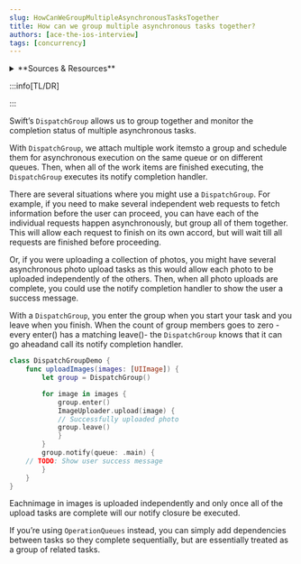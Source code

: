 ```yaml
---
slug: HowCanWeGroupMultipleAsynchronousTasksTogether
title: How can we group multiple asynchronous tasks together?
authors: [ace-the-ios-interview]
tags: [concurrency]
---
```


<details>
  <summary>**Sources & Resources**</summary>

  **Main Source:** [Ace the iOS Interview](https://aryamansharda.gumroad.com/l/tcvck)

  **Additional Sources:**

  **Further Reading:**

</details>

:::info[TL/DR]

:::

Swift’s `DispatchGroup` allows us to group together and monitor the completion status of multiple asynchronous tasks.

With `DispatchGroup`, we attach multiple work itemsto a group and schedule them for asynchronous execution on the same queue or on different queues. Then, when all of the work items are finished executing, the `DispatchGroup` executes its notify completion handler.

There are several situations where you might use a `DispatchGroup`. For example, if you need to make several independent web requests to fetch information before the user can proceed, you can have each of the individual requests happen asynchronously, but group all of them together. This will allow each request to finish on its own accord, but will wait till all requests are finished before proceeding.

Or, if you were uploading a collection of photos, you might have several asynchronous photo upload tasks as this would allow each photo to be uploaded independently of the others.
Then, when all photo uploads are complete, you could use the notify completion handler to show the user a success message.

With a `DispatchGroup`, you enter the group when you start your task and you leave when you finish. When the count of group members goes to zero - every enter() has a matching leave()- the `DispatchGroup` knows that it can go aheadand call its notify completion handler.

```swift
class DispatchGroupDemo {
    func uploadImages(images: [UIImage]) {
        let group = DispatchGroup()

        for image in images {
            group.enter()
            ImageUploader.upload(image) {
            // Successfully uploaded photo
            group.leave()
            }
        }
        group.notify(queue: .main) {
    // TODO: Show user success message
        }
    }
}
```

Eachnimage in images is uploaded independently and only once all of the upload tasks are complete will our notify closure be executed.

If you’re using `OperationQueues` instead, you can simply add dependencies between tasks so they complete sequentially, but are essentially treated as a group of related tasks.
